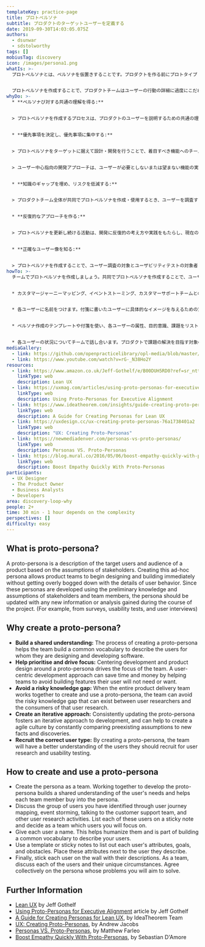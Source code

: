 ```yaml
---
templateKey: practice-page
title: プロトペルソナ
subtitle: プロダクトのターゲットユーザーを定義する
date: 2019-09-30T14:03:05.075Z
authors:
  - dsunwar
  - sdstolworthy
tags: []
mobiusTag: discovery
icon: /images/persona1.png
whatIs: >-
  プロトペルソナとは、ペルソナを仮置きすることです。プロダクトを作る前にプロトタイプ（試作）を作るように、ペルソナを作る前にプロトペルソナを作ります。


  プロトペルソナを作成することで、プロダクトチームはユーザーの行動の詳細に過度にこだわることなく、すぐに設計や開発に着手できます。プロトペルソナはステークホルダとチームメンバーの既存の知識とユーザーに対する仮定を元にするため、プロジェクトの過程で得られた新たな情報や分析（例えば、調査、ユーザビリティテスト、ユーザーインタビューによるもの）を使って更新すべきものです。
whyDo: >-
  * **ペルソナび対する共通の理解を得る:** 


  > プロトペルソナを作成するプロセスは、プロダクトのユーザーを説明するための共通の理解をチームが構築するのに役立ちます。


  * **優先事項を決定し、優先事項に集中する:**


  > プロトペルソナをターゲットに据えて設計・開発を行うことで、着目すべき機能へのチームの集中を促します。


  > ユーザー中心指向の開発アプローチは、ユーザーが必要としないまたは望まない機能の実装を避け、無駄な工数の削減に役立ちます。


  * **知識のギャップを埋め、リスクを低減する:**


  > プロダクトチーム全体が共同でプロトペルソナを作成・使用するとき、ユーザーを調査するメンバーとその調査の結果を理解すべきメンバーとの間の知識のギャップを埋めるのに役立ちます。


  * **反復的なアプローチを作る:**


  > プロトペルソナを更新し続ける活動は、開発に反復的の考え方や実践をもたらし、現在の仮定に新しい事実と発見を突き合わせて検証するアジャイルな文化を創造するのに役立ちます。


  * **正確なユーザー像を知る:**


  > プロトペルソナを作成することで、ユーザー調査の対象とユーザビリティテストの対象者として呼ぶべきユーザーをより良く理解することができます。
howTo: >-
  チームでプロトペルソナを作成しましょう。共同でプロトペルソナを作成することで、ユーザーのニーズについての共有理解をるのに役立ちます。


  * カスタマージャーニーマッピング、イベントストーミング、カスタマーサポートチームとの会話、その他のユーザーリサーチ活動を通じて特定したユーザーグループについて議論します。これらのユーザーを付箋に書き、チームとしてどのユーザーに焦点を当てるか決定します。


  * 各ユーザーに名前をつけます。付箋に書いたユーザーに具体的なイメージを与えるための第一歩です。


  * ペルソナ作成のテンプレートや付箋を使い、各ユーザーの属性、目的意識、課題をリストアップします。これらをユーザーの付箋の隣に書きます。


  * 各ユーザーの状況についてチームで話し合います。プロダクトで課題の解決を目指す対象のペルソナを全員で合意します。
mediaGallery:
  - link: https://github.com/openpracticelibrary/opl-media/blob/master/images/Proto%20Persona.png?raw=true
  - link: https://www.youtube.com/watch?v=rG-_N38Ho2Y
resources:
  - link: https://www.amazon.co.uk/Jeff-Gothelf/e/B00DUH5RD0?ref=sr_ntt_srch_lnk_1&qid=1570107473&sr=8-1
    linkType: web
    description: Lean UX
  - link: https://uxmag.com/articles/using-proto-personas-for-executive-alignment
    linkType: web
    description: Using Proto-Personas for Executive Alignment
  - link: https://www.ideatheorem.com/insights/guide-creating-proto-personas-lean-ux/
    linkType: web
    description: A Guide for Creating Personas for Lean UX
  - link: https://uxdesign.cc/ux-creating-proto-personas-76a1738401a2
    linkType: web
    description: "UX: Creating Proto-Personas"
  - link: https://newmediadenver.com/personas-vs-proto-personas/
    linkType: web
    description: Personas VS. Proto-Personas
  - link: https://blog.mural.co/2016/05/06/boost-empathy-quickly-with-proto-personas
    linkType: web
    description: Boost Empathy Quickly With Proto-Personas
participants:
  - UX Designer
  - The Product Owner
  - Business Analysts
  - Developers
area: discovery-loop-why
people: 2+
time: 30 min - 1 hour depends on the complexity
perspectives: []
difficulty: easy
---
```

## What is proto-persona?

A proto-persona is a description of the target users and audience of a product based on the assumptions of stakeholders.
Creating this ad-hoc persona allows product teams to begin designing and building immediately without getting overly bogged down with
the details of user behavior. Since these personas are developed using the preliminary knowledge and assumptions of stakeholders and team members,
the persona should be updated with any new information or analysis gained during the course of the project.
(For example, from surveys, usability tests, and user interviews)

## Why create a proto-persona?

- **Build a shared understanding:**
  The process of creating a proto-persona helps the team build a common vocabulary to describe the users
  for whom they are designing and developing software.
- **Help prioritise and drive focus:**
  Centering development and product design around a proto-persona drives the focus of the team.
  A user-centric development approach can save time and money by helping teams to avoid building features their user will not need or want.
- **Avoid a risky knowledge gap:**
  When the entire product delivery team works together to create and use a proto-persona, the team can avoid the risky knowledge gap that can exist between
  user researchers and the consumers of that user research.
- **Create an iterative approach:**
  Consistently updating the proto-persona fosters an iterative approach to development, and can help to create a agile culture by constantly comparing
  preexisting assumptions to new facts and discoveries.
- **Recruit the correct user type:**
  By creating a proto-persona, the team will have a better understanding of the users they should recruit for user research and usability testing.

## How to create and use a proto-persona

- Create the persona as a team. Working together to develop the proto-persona builds a shared understanding of the user's needs
  and helps each team member buy into the persona.
- Discuss the group of users you have identified through user journey mapping, event storming, talking to the customer support team, and other user research activities.
  List each of these users on a sticky note and decide as a team which users you will focus on.
- Give each user a name. This helps humanize them and is part of building a common vocabulary to describe your users.
- Use a template or sticky notes to list out each user's attributes, goals, and obstacles. Place these attributes next to the user they describe.
- Finally, stick each user on the wall with their descriptions. As a team, discuss each of the users and their unique circumstances. Agree collectively on the persona whose problems you will aim to solve.

##

## Further Information

- [Lean UX](https://www.amazon.co.uk/Jeff-Gothelf/e/B00DUH5RD0?ref=sr_ntt_srch_lnk_1&qid=1570107473&sr=8-1) by Jeff Gothelf
- [Using Proto-Personas for Executive Alignment](https://uxmag.com/articles/using-proto-personas-for-executive-alignment) article by Jeff Gothelf
- [A Guide for Creating Personas for Lean UX](https://www.ideatheorem.com/insights/guide-creating-proto-personas-lean-ux/), by IdeaTheorem Team
- [UX: Creating Proto-Personas](https://uxdesign.cc/ux-creating-proto-personas-76a1738401a2), by Andrew Jacobs
- [Personas VS. Proto-Personas](https://newmediadenver.com/personas-vs-proto-personas/), by Matthew Farleo
- [Boost Empathy Quickly With Proto-Personas](https://blog.mural.co/2016/05/06/boost-empathy-quickly-with-proto-personas), by Sebastian D'Amore
